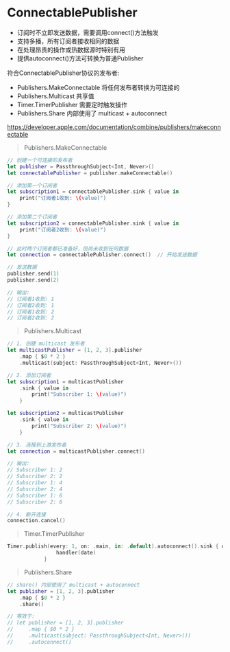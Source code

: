 
# ConnectablePublisher

* 订阅时不立即发送数据，需要调用connect()方法触发
* 支持多播，所有订阅者接收相同的数据
* 在处理昂贵的操作或热数据源时特别有用
* 提供autoconnect()方法可转换为普通Publisher

符合ConnectablePublisher协议的发布者:

* Publishers.MakeConnectable 将任何发布者转换为可连接的
* Publishers.Multicast 共享值
* Timer.TimerPublisher 需要定时触发操作
* Publishers.Share 内部使用了 multicast + autoconnect

https://developer.apple.com/documentation/combine/publishers/makeconnectable

> Publishers.MakeConnectable

```swift
// 创建一个可连接的发布者
let publisher = PassthroughSubject<Int, Never>()
let connectablePublisher = publisher.makeConnectable()

// 添加第一个订阅者
let subscription1 = connectablePublisher.sink { value in
    print("订阅者1收到: \(value)")
}

// 添加第二个订阅者
let subscription2 = connectablePublisher.sink { value in
    print("订阅者2收到: \(value)")
}

// 此时两个订阅者都已准备好，但尚未收到任何数据
let connection = connectablePublisher.connect()  // 开始发送数据

// 发送数据
publisher.send(1)
publisher.send(2)

// 输出:
// 订阅者1收到: 1
// 订阅者2收到: 1
// 订阅者1收到: 2
// 订阅者2收到: 2
```

> Publishers.Multicast

```swift
// 1. 创建 multicast 发布者
let multicastPublisher = [1, 2, 3].publisher
    .map { $0 * 2 }
    .multicast(subject: PassthroughSubject<Int, Never>())

// 2. 添加订阅者
let subscription1 = multicastPublisher
    .sink { value in
        print("Subscriber 1: \(value)")
    }

let subscription2 = multicastPublisher
    .sink { value in
        print("Subscriber 2: \(value)")
    }

// 3. 连接到上游发布者
let connection = multicastPublisher.connect()

// 输出:
// Subscriber 1: 2
// Subscriber 2: 2
// Subscriber 1: 4
// Subscriber 2: 4
// Subscriber 1: 6
// Subscriber 2: 6

// 4. 断开连接
connection.cancel()
```

> Timer.TimerPublisher

```swift
Timer.publish(every: 1, on: .main, in: .default).autoconnect().sink { date in
                handler(date)
            }
```

> Publishers.Share

```swift
// share() 内部使用了 multicast + autoconnect
let publisher = [1, 2, 3].publisher
    .map { $0 * 2 }
    .share()

// 等效于:
// let publisher = [1, 2, 3].publisher
//     .map { $0 * 2 }
//     .multicast(subject: PassthroughSubject<Int, Never>())
//     .autoconnect()
```